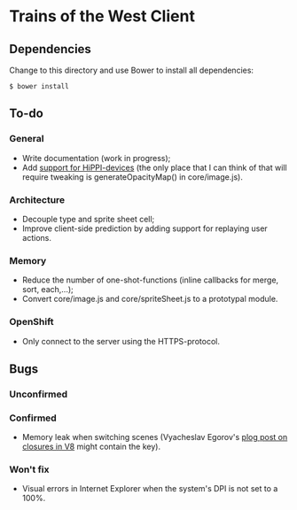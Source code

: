# Trains of the West Client

## Dependencies

Change to this directory and use Bower to install all dependencies:

    $ bower install

## To-do

### General

*   Write documentation (work in progress);
*   Add [support for HiPPI-devices][HiPPI-device support] (the only place that I can think of that will require tweaking is generateOpacityMap() in core/image.js).

### Architecture

*   Decouple type and sprite sheet cell;
*   Improve client-side prediction by adding support for replaying user actions.

### Memory

*   Reduce the number of one-shot-functions (inline callbacks for merge, sort, each,...);
*   Convert core/image.js and core/spriteSheet.js to a prototypal module.

### OpenShift

*   Only connect to the server using the HTTPS-protocol.

## Bugs

### Unconfirmed

### Confirmed

*   Memory leak when switching scenes (Vyacheslav Egorov's [plog post on closures in V8][closures in V8] might contain the key).

### Won't fix

*   Visual errors in Internet Explorer when the system's DPI is not set to a 100%.

[HiPPI-device support]: http://phoboslab.org/log/2012/09/drawing-pixels-is-hard "PhobosLab - Drawing Pixels is Hard"
[closures in V8]: http://mrale.ph/blog/2012/09/23/grokking-v8-closures-for-fun.html "Mraleph - Grokking V8 Closures for Fun (and Profit?)"
